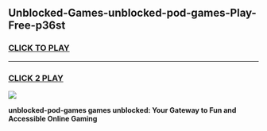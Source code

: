 
## Unblocked-Games-unblocked-pod-games-Play-Free-p36st
<h3>
<a href="https://premium76.site?title=unblocked-pod-games&ref=21A">CLICK TO PLAY</a></h3>
<hr>

<h3>
<a href="https://premium76.site?title=unblocked-pod-games&ref=21A">CLICK 2 PLAY</a>
  
</h3>

<a href="https://premium76.site?title=unblocked-pod-games&ref=21A"><img src="https://clearcache.store/games.png"></a>


**unblocked-pod-games games unblocked: Your Gateway to Fun and Accessible Online Gaming**
